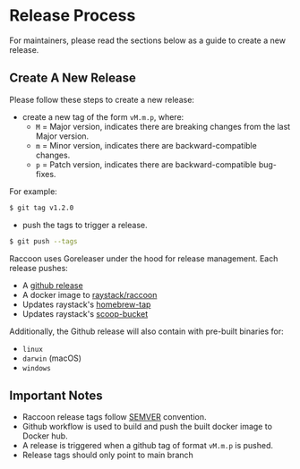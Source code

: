 # Release Process

For maintainers, please read the sections below as a guide to create a new release.

## Create A New Release

Please follow these steps to create a new release:

* create a new tag of the form `vM.m.p`, where:
  * `M` = Major version, indicates there are breaking changes from the last Major version.
  * `m` = Minor version, indicates there are backward-compatible changes.
  * `p` = Patch version, indicates there are backward-compatible bug-fixes.

For example:
``` bash
$ git tag v1.2.0
```

* push the tags to trigger a release.
```bash
$ git push --tags
```

 Raccoon uses Goreleaser under the hood for release management. Each release pushes:
* A [github release](https://github.com/raystack/raccoon/releases/)
* A docker image to [raystack/raccoon](https://hub.docker.com/r/raystack/raccoon)
* Updates raystack's [homebrew-tap](https://github.com/raystack/homebrew-tap)
* Updates raystack's [scoop-bucket](https://github.com/raystack/scoop-bucket)

Additionally, the Github release will also contain with pre-built binaries for:
* `linux`
* `darwin` (macOS)
* `windows`

## Important Notes

* Raccoon release tags follow [SEMVER](https://semver.org/) convention.
* Github workflow is used to build and push the built docker image to Docker hub.
* A release is triggered when a github tag of format `vM.m.p` is pushed.
* Release tags should only point to main branch


